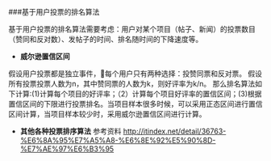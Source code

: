 
###基于用户投票的排名算法

基于用户投票的排名算法需要考虑：用户对某个项目（帖子、新闻）的投票数目（赞同和反对数）、发帖子的时间、排名随时间的下降速度等。
- **威尔逊置信区间**

假设用户投票都是独立事件，每个用户只有两种选择：投赞同票和反对票。
假设所有投票投票人数为n，其中赞同票的人数为k，则好评率为k/n。
那么排名算法如下计算:(1)计算每个项目的好评率；（2）计算每个项目好评率的置信区间；(3)根据置信区间的下限进行投票排名。当项目样本很多时候，可以采用正态区间进行置信区间计算，当项目样本较少时，采用威尔逊置信区间进行计算。

- **其他各种投票排序算法**
参考资料
http://itindex.net/detail/36763-%E6%8A%95%E7%A5%A8-%E6%8E%92%E5%90%8D-%E7%AE%97%E6%B3%95